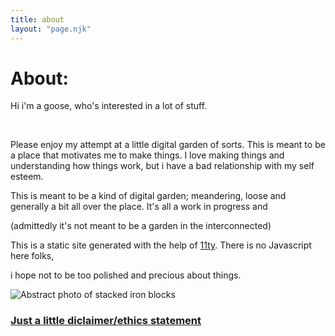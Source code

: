 ```yaml
---
title: about
layout: "page.njk"
---
```


# About:

Hi i'm a goose, who's interested in a lot of stuff. 



<br>

Please enjoy my attempt at a little digital garden of sorts. 
This is meant to be a place that motivates me to make things. I love making things and understanding how things work, but i have a bad relationship with my self esteem.


This is meant to be a kind of digital garden; meandering, loose and generally a bit all over the place. 
It's all a work in progress and

(admittedly it's not meant to be a garden in the interconnected)



This is a static site generated with the help of [11ty](https://www.11ty.dev/). There is no Javascript here folks, 

i hope not to be too polished and precious about things. 


<img src="{{ '/assests/stack_dither.jpg' | url }}" alt="Abstract photo of stacked iron blocks">


### <a href="/linked pages/caveat/index.html"> Just a little diclaimer/ethics statement</a>
